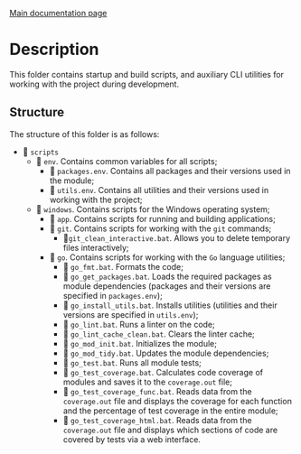 [Main documentation page](../README.md)

# Description

This folder contains startup and build scripts, and auxiliary CLI utilities for working with the project during development.

## Structure

The structure of this folder is as follows:

* 📂 `scripts`
    * 📂 `env`. Contains common variables for all scripts;
        * 📄 `packages.env`. Contains all packages and their versions used in the module;
        * 📄 `utils.env`. Contains all utilities and their versions used in working with the project;
    * 📂 `windows`. Contains scripts for the Windows operating system;
        * 📂 `app`. Contains scripts for running and building applications;
        * 📂 `git`. Contains scripts for working with the `git` commands;
            * 📄`git_clean_interactive.bat`. Allows you to delete temporary files interactively;
        * 📂 `go`. Contains scripts for working with the `Go` language utilities;
            * 📄 `go_fmt.bat`. Formats the code;
            * 📄 `go_get_packages.bat`. Loads the required packages as module dependencies (packages and their versions are specified in `packages.env`);
            * 📄 `go_install_utils.bat`. Installs utilities (utilities and their versions are specified in `utils.env`);
            * 📄 `go_lint.bat`. Runs a linter on the code;
            * 📄 `go_lint_cache_clean.bat`. Clears the linter cache;
            * 📄 `go_mod_init.bat`. Initializes the module;
            * 📄 `go_mod_tidy.bat`. Updates the module dependencies;
            * 📄 `go_test.bat`. Runs all module tests;
            * 📄 `go_test_coverage.bat`. Calculates code coverage of modules and saves it to the `coverage.out` file;
            * 📄 `go_test_coverage_func.bat`. Reads data from the `coverage.out` file and displays the coverage for each function and the percentage of test coverage in the entire module;
            * 📄 `go_test_coverage_html.bat`. Reads data from the `coverage.out` file and displays which sections of code are covered by tests via a web interface.
